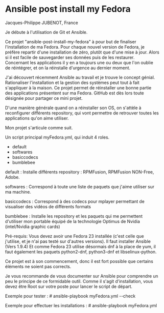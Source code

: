 # Ansible post install my Fedora
Jacques-Philippe JUBENOT, France

Je débute à l'utilisation de Git et Ansible.

Ce projet "ansible-post-install-my-fedora" à pour but de finaliser l'installation de ma Fedora.
Pour chaque nouvel version de Fedora, je préfère repartir d'une installation de zéro, plutôt que d'une mise à jour.
Alors si il est facile de sauvegarder ses données puis de les restaurer.
Concernant les applications il y en a toujours une ou deux que l'on oublie de réintégrer, et on la réinstalle d'urgence au dernier moment.

J'ai découvert récemment Ansible au travail et je trouve le concept génial.
Rationaliser l'installation et la gestion des systèmes peut tout à fait s'appliquer à la maison.
Ce projet permet de réinstaller une bonne partie des applications présentent sur ma Fedora.
GitHub est dès lors toute désignée pour partager ce mini projet.

D'une manière générale quand on a réinstaller son OS, on s'attèle à reconfigurer différents repository, qui vont permettre de retrouver toutes les applications qu'on aime utiliser.

Mon projet s'articule comme suit.

Un script principal myFedora.yml, qui induit 4 roles.
- default
- softwares
- basiccodecs
- bumblebee

default			: Installe différents repository : RPMFusion, RPMFusion NON-Free, Adobe.

softwares		: Correspond à toute une liste de paquets que j'aime utiliser sur ma machine.

basiccodecs		: Correspond à des codecs pour mplayer permettant de visualiser des vidéos de différents formats

bumblebee		: Installe les repository et les paquets qui me permettent d'utiliser mon portable équipé de la technologie Optimus de Nvidia (intel/Nvidia graphic cards)

Pré-requis:
Vous devez avoir une Fedora 23 installée (c'est celle que j'utilise, et je n'ai pas testé sur d'autres versions).
Il faut installer Ansible (Vers 1.9.4)
Et comme Fedora 23 utilise désormais dnf à la place de yum, il faut également les paquets python2-dnf, python3-dnf et libselinux-python.

Ce projet est à son commencement, donc il est fort possible que certains éléments ne soient pas corrects.

Je vous recommande de vous documenter sur Ansible pour comprendre un peu le principe de ce formidable outil.
Comme il s'agit d'installation, vous devez être Root sur votre poste pour lancer le script de départ.

Exemple pour tester : # ansible-playbook myFedora.yml --check

Exemple pour effectuer les installations : # ansible-playbook myFedora.yml
